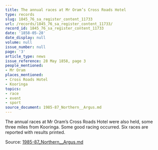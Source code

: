 ```yaml
---
title: The annual races at Mr Oram’s Cross Roads Hotel
type: records
slug: 1845_76_sa_register_content_11733
url: /records/1845_76_sa_register_content_11733/
record_id: 1845_76_sa_register_content_11733
date: '1858-05-28'
date_display: null
volume: null
issue_number: null
page: '3'
article_type: news
issue_reference: 28 May 1858, page 3
people_mentioned:
- Mr Oram
places_mentioned:
- Cross Roads Hotel
- Kooringa
topics:
- race
- event
- sport
source_document: 1985-87_Northern__Argus.md
---
```


The annual races at Mr Oram’s Cross Roads Hotel were also held, some three miles from Kooringa.  Some good racing occurred.  Six races are reported with results printed.

Source: [1985-87_Northern__Argus.md](/downloads/markdown/1985-87_Northern__Argus.md)
